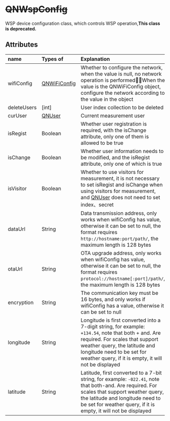 # ~~QNWspConfig~~

WSP device configuration class, which controls WSP operation,**This class is deprecated.**

## Attributes

|name|Types of|Explanation|
| :---------- | :-------------------------------- | :------------------------------------------------------------------------------------------------------------------------------- |
| wifiConfig  | [QNWiFiConfig](./QNWiFiConfig.md) |Whether to configure the network, when the value is null, no network operation is performed；When the value is the QNWiFiConfig object, configure the network according to the value in the object|
| deleteUsers | [int]|User index collection to be deleted|
| curUser     | [QNUser](./QNUser.md)             |Current measurement user|
| isRegist    | Boolean                           |Whether user registration is required, with the isChange attribute, only one of them is allowed to be true|
| isChange    | Boolean                           |Whether user information needs to be modified, and the isRegist attribute, only one of which is true|
| isVisitor   | Boolean                           |Whether to use visitors for measurement, it is not necessary to set isRegist and isChange when using visitors for measurement, and [QNUser](./QNUser.md) does not need to set index、secret           |
| dataUrl     | String                            |Data transmission address, only works when wifiConfig has value, otherwise it can be set to null, the format requires `http://hostname:port/path/`, the maximum length is 128 bytes|
| otaUrl      | String                            |OTA upgrade address, only works when wifiConfig has value, otherwise it can be set to null, the format requires `protocol://hostname[:port]/path/`, the maximum length is 128 bytes|
| encryption  | String                            |The communication key must be 16 bytes, and only works if wifiConfig has a value, otherwise it can be set to null|
| longitude   | String                            | Longitude is first converted into a 7-digit string, for example: `+134.54`, note that both + and. Are required. For scales that support weather query, the latitude and longitude need to be set for weather query, if it is empty, it will not be displayed            |
| latitude    | String                            | Latitude, first converted to a 7-bit string, for example: `-022.41`, note that both-and. Are required. For scales that support weather query, the latitude and longitude need to be set for weather query, if it is empty, it will not be displayed            |
